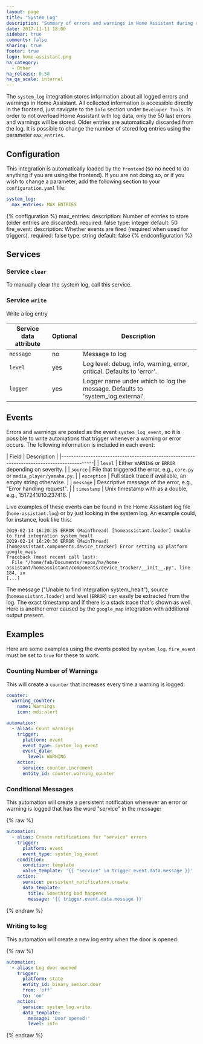 ```yaml
---
layout: page
title: "System Log"
description: "Summary of errors and warnings in Home Assistant during runtime."
date: 2017-11-11 18:00
sidebar: true
comments: false
sharing: true
footer: true
logo: home-assistant.png
ha_category:
  - Other
ha_release: 0.58
ha_qa_scale: internal
---
```


The `system_log` integration stores information about all logged errors and warnings in Home Assistant. All collected information is accessible directly in the frontend, just navigate to the `Info` section under `Developer Tools`. In order to not overload Home Assistant with log data, only the 50 last errors and warnings will be stored. Older entries are automatically discarded from the log. It is possible to change the number of stored log entries using the parameter `max_entries`.

## Configuration

This integration is automatically loaded by the `frontend` (so no need to do anything if you are using the frontend). If you are not doing so, or if you wish to change a parameter, add the following section to your `configuration.yaml` file:

```yaml
system_log:
  max_entries: MAX_ENTRIES
```

{% configuration %}
max_entries:
  description: Number of entries to store (older entries are discarded).
  required: false
  type: integer
  default: 50
fire_event:
  description: Whether events are fired (required when used for triggers).
  required: false
  type: string
  default: false
{% endconfiguration %}

## Services

### Service `clear`

To manually clear the system log, call this service.

### Service `write`

Write a log entry

| Service data attribute | Optional | Description                                                                     |
| ---------------------- | -------- | ------------------------------------------------------------------------------- |
| `message`              | no       | Message to log                                                                  |
| `level`                | yes      | Log level: debug, info, warning, error, critical. Defaults to 'error'.          |
| `logger`               | yes      | Logger name under which to log the message. Defaults to 'system_log.external'.  |

## Events

Errors and warnings are posted as the event `system_log_event`, so it is possible to write automations that trigger whenever a warning or error occurs. The following information is included in each event:

| Field       | Description                                                                 |
|-------------------------------------------------------------------------------------------|
| `level`     | Either `WARNING` or `ERROR` depending on severity.                          |
| `source`    | File that triggered the error, e.g., `core.py` or `media_player/yamaha.py`. |
| `exception` | Full stack trace if available, an empty string otherwise.                   |
| `message`   | Descriptive message of the error, e.g., "Error handling request".           |
| `timestamp` | Unix timestamp with as a double, e.g., 1517241010.237416.                   |

Live examples of these events can be found in the Home Assistant log file (`home-assistant.log`) or by just looking in the system log. An example could, for instance, look like this:

```text
2019-02-14 16:20:35 ERROR (MainThread) [homeassistant.loader] Unable to find integration system_healt
2019-02-14 16:20:36 ERROR (MainThread) [homeassistant.components.device_tracker] Error setting up platform google_maps
Traceback (most recent call last):
  File "/home/fab/Documents/repos/ha/home-assistant/homeassistant/components/device_tracker/__init__.py", line 184, in
[...]
```

The message ("Unable to find integration system_healt"), source (`homeassistant.loader`) and level (`ERROR`) can easily be extracted from the log. The exact timestamp and if there is a stack trace that's shown as well. Here is another error caused by the `google_map` integration with additional output present.

## Examples 

Here are some examples using the events posted by `system_log`. `fire_event` must be set to `true` for these to work.

### Counting Number of Warnings

This will create a `counter` that increases every time a warning is logged:

```yaml
counter:
  warning_counter:
    name: Warnings
    icon: mdi:alert

automation:
  - alias: Count warnings
    trigger:
      platform: event
      event_type: system_log_event
      event_data:
        level: WARNING
    action:
      service: counter.increment
      entity_id: counter.warning_counter
```

### Conditional Messages

This automation will create a persistent notification whenever an error or warning is logged that has the word "service" in the message:

{% raw %}
```yaml
automation:
  - alias: Create notifications for "service" errors
    trigger:
      platform: event
      event_type: system_log_event
    condition:
      condition: template
      value_template: '{{ "service" in trigger.event.data.message }}'
    action:
      service: persistent_notification.create
      data_template:
        title: Something bad happened
        message: '{{ trigger.event.data.message }}'
```
{% endraw %}

### Writing to log

This automation will create a new log entry when the door is opened:

{% raw %}
```yaml
automation:
  - alias: Log door opened
    trigger:
      platform: state
      entity_id: binary_sensor.door
      from: 'off'
      to: 'on'
    action:
      service: system_log.write
      data_template:
        message: 'Door opened!'
        level: info
```
{% endraw %}

